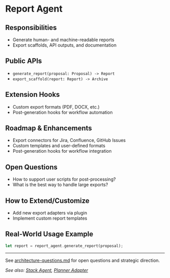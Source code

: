 # Report Agent

## Responsibilities

- Generate human- and machine-readable reports
- Export scaffolds, API outputs, and documentation

## Public APIs

- `generate_report(proposal: Proposal) -> Report`
- `export_scaffold(report: Report) -> Archive`

## Extension Hooks

- Custom export formats (PDF, DOCX, etc.)
- Post-generation hooks for workflow automation

## Roadmap & Enhancements

- Export connectors for Jira, Confluence, GitHub Issues
- Custom templates and user-defined formats
- Post-generation hooks for workflow integration

## Open Questions

- How to support user scripts for post-processing?
- What is the best way to handle large exports?

## How to Extend/Customize

- Add new export adapters via plugin
- Implement custom report templates

## Real-World Usage Example

```rust
let report = report_agent.generate_report(proposal);
```

---

See [architecture-questions.md](../Architecture%20&%20Component%20Guides/architecture-questions.md) for open questions and strategic direction.

_See also: [Stack Agent](stack-agent.md), [Planner Adapter](planner-adapter.md)_
